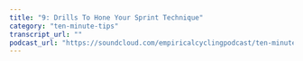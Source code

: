 ```yaml
---
title: "9: Drills To Hone Your Sprint Technique"
category: "ten-minute-tips"
transcript_url: ""
podcast_url: "https://soundcloud.com/empiricalcyclingpodcast/ten-minute-tips-9-drills-to-hone-your-sprint-technique"
---
```

